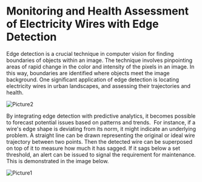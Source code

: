 # Monitoring and Health Assessment of Electricity Wires with Edge Detection

Edge detection is a crucial technique in computer vision for finding boundaries of objects within an image. The technique involves pinpointing areas of rapid change in the color and intensity of the pixels in an image. In this way, boundaries are identified where objects meet the image background. One significant application of edge detection is locating electricity wires in urban landscapes, and assessing their trajectories and health.

![Picture2](https://github.com/sairagillani18k/edge_detection/assets/58274863/1afd7eee-ce0a-48a9-9dbb-e0714db8f1a4)

By integrating edge detection with predictive analytics, it becomes possible to forecast potential issues based on patterns and trends. 
For instance, if a wire's edge shape is deviating from its norm, it might indicate an underlying problem. A straight line can be drawn representing the original or ideal wire trajectory between two points. Then the detected wire can be superposed on top of it to measure how much it has sagged. If it sags below a set threshold, an alert can be issued to signal the requirement for maintenance. This is demonstrated in the image below.

![Picture1](https://github.com/sairagillani18k/edge_detection/assets/58274863/93be4c29-43a0-414b-bb92-6561e0bbbbb1)



